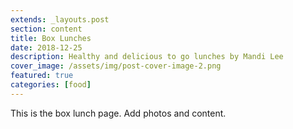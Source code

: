 ```yaml
---
extends: _layouts.post
section: content
title: Box Lunches
date: 2018-12-25
description: Healthy and delicious to go lunches by Mandi Lee
cover_image: /assets/img/post-cover-image-2.png
featured: true
categories: [food]
---
```


This is the box lunch page. Add photos and content.
